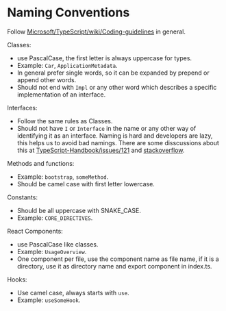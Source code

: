 # Naming Conventions

Follow [Microsoft/TypeScript/wiki/Coding-guidelines](Microsoft/TypeScript/wiki/Coding-guidelines) in general.

Classes:

- use PascalCase, the first letter is always uppercase for types.
- Example: `Car`, `ApplicationMetadata`.
- In general prefer single words, so it can be expanded by prepend or append other words.
- Should not end with `Impl` or any other word which describes a specific implementation of an interface.

Interfaces:

- Follow the same rules as Classes.
- Should not have `I` or `Interface` in the name or any other way of identifying it as an interface. Naming is hard and developers are lazy, this helps us to avoid bad namings. There are some disscussions about this at [TypeScript-Handbook/issues/121](https://github.com/microsoft/TypeScript-Handbook/issues/121) and [stackoverflow](https://stackoverflow.com/questions/31876947/confused-about-the-interface-and-class-coding-guidelines-for-typescript/41967120#41967120).

Methods and functions:

- Example: `bootstrap`, `someMethod`.
- Should be camel case with first letter lowercase.

Constants:

- Should be all uppercase with SNAKE_CASE.
- Example: `CORE_DIRECTIVES`.

React Components:

- use PascalCase like classes.
- Example: `UsageOverview`.
- One component per file, use the component name as file name, if it is a directory, use it as directory name and export component in index.ts.

Hooks:

- Use camel case, always starts with `use`.
- Example: `useSomeHook`.
